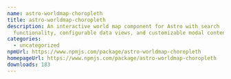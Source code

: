 ```yaml
---
name: astro-worldmap-choropleth
title: astro-worldmap-choropleth
description: An interactive world map component for Astro with search
  functionality, configurable data views, and customizable modal content.
categories:
  - uncategorized
npmUrl: https://www.npmjs.com/package/astro-worldmap-choropleth
homepageUrl: https://www.npmjs.com/package/astro-worldmap-choropleth
downloads: 183
---
```


